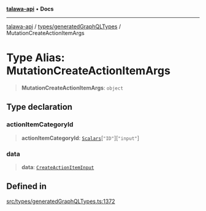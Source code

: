 [**talawa-api**](../../../README.md) • **Docs**

***

[talawa-api](../../../modules.md) / [types/generatedGraphQLTypes](../README.md) / MutationCreateActionItemArgs

# Type Alias: MutationCreateActionItemArgs

> **MutationCreateActionItemArgs**: `object`

## Type declaration

### actionItemCategoryId

> **actionItemCategoryId**: [`Scalars`](Scalars.md)\[`"ID"`\]\[`"input"`\]

### data

> **data**: [`CreateActionItemInput`](CreateActionItemInput.md)

## Defined in

[src/types/generatedGraphQLTypes.ts:1372](https://github.com/PalisadoesFoundation/talawa-api/blob/6712e9940a5702665afc506fa9f6e9d7e1dc7991/src/types/generatedGraphQLTypes.ts#L1372)
